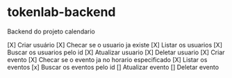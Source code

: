# tokenlab-backend
Backend do projeto calendario

[X] Criar usuário 
[X] Checar se o usuario ja existe
[X] Listar os usuarios 
[X] Buscar os usuarios pelo id
[X] Atualizar usuario
[X] Deletar usuario
[X] Criar evento
[X] Checar se o evento ja no horario especificado
[X] Listar os eventos 
[x] Buscar os eventos pelo id
[] Atualizar evento
[] Deletar evento
